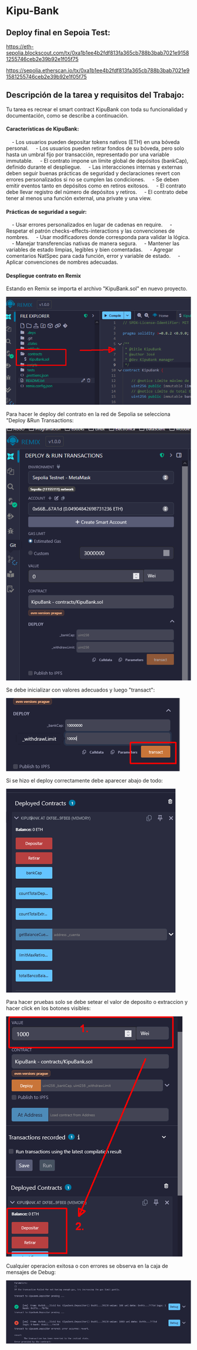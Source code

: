
# Kipu-Bank

  

## Deploy final en Sepoia Test:

  

https://eth-sepolia.blockscout.com/tx/0xa1b1ee4b2fdf813fa365cb788b3bab7021e91581255746ceb2e39b92e1f05f75

https://sepolia.etherscan.io/tx/0xa1b1ee4b2fdf813fa365cb788b3bab7021e91581255746ceb2e39b92e1f05f75

## Descripción de la tarea y requisitos del Trabajo:

Tu tarea es recrear el smart contract KipuBank con toda su funcionalidad y documentación, como se describe a continuación.
#### Características de KipuBank:
    - Los usuarios pueden depositar tokens nativos (ETH) en una bóveda personal.
    - Los usuarios pueden retirar fondos de su bóveda, pero solo hasta un umbral fijo por transacción, representado por una variable immutable.
    - El contrato impone un límite global de depósitos (bankCap), definido durante el despliegue.
    - Las interacciones internas y externas deben seguir buenas prácticas de seguridad y declaraciones revert con errores personalizados si no se cumplen las condiciones.
    - Se deben emitir eventos tanto en depósitos como en retiros exitosos.
    - El contrato debe llevar registro del número de depósitos y retiros.
    - El contrato debe tener al menos una función external, una private y una view.
#### Prácticas de seguridad a seguir:
    - Usar errores personalizados en lugar de cadenas en require.
    - Respetar el patrón checks-effects-interactions y las convenciones de nombres.
    - Usar modificadores donde corresponda para validar la lógica.
    - Manejar transferencias nativas de manera segura.
    - Mantener las variables de estado limpias, legibles y bien comentadas.
    - Agregar comentarios NatSpec para cada función, error y variable de estado.
    - Aplicar convenciones de nombres adecuadas.

#### Despliegue contrato en Remix

Estando en Remix se importa el archivo "KipuBank.sol" en nuevo proyecto.


![](./img/img01.png)

Para hacer le deploy  del contrato  en la red de Sepolia se selecciona "Deploy &Run Transactions:

![](./img/img02.png)

Se debe inicializar con valores adecuados y luego "transact": 

![](./img/img03.png)

Si se hizo el deploy correctamente debe aparecer abajo de todo:

![](./img/img04.png)

Para hacer pruebas solo se debe setear el valor de deposito o extraccion y hacer click en los botones visibles:

![](./img/img05.png)

Cualquier operacion exitosa o con errores se observa en la caja de mensajes de Debug:

![](./img/img06.png)